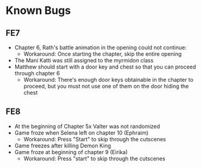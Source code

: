 # Known Bugs

## FE7
 - Chapter 6, Rath's battle animation in the opening could not continue:
    - Workaround: Once starting the chapter, skip the entire opening
 - The Mani Katti was still assigned to the myrmidon class
 - Matthew should start with a door key and chest so that you can proceed through chapter 6
    - Workaround: There's enough door keys obtainable in the chapter to proceed, but you must not use one of them on the door hiding the chest

## FE8
 - At the beginning of Chapter 5x Valter was not randomized
 - Game froze when Selena left on chapter 10 (Ephraim)
    - Workaround: Press "Start" to skip through the cutscenes
 - Game freezes after killing Demon King
 - Game froze at beginning of chapter 9 (Eirika)
    - Workaround: Press "start" to skip through the cutscenes
